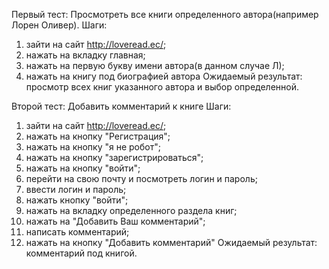 Первый тест: Просмотреть все книги определенного автора(например Лорен Оливер).
Шаги: 
1. зайти на сайт http://loveread.ec/;
2. нажать на вкладку главная;
3. нажать на первую букву имени автора(в данном случае Л);
4. нажать на книгу под биографией автора
Ожидаемый результат: просмотр всех книг указанного автора и выбор определенной.

Второй тест: Добавить комментарий к книге
Шаги: 
1. зайти на сайт http://loveread.ec/;
2. нажать на кнопку "Регистрация";
3. нажать на кнопку "я не робот";
4. нажать на кнопку "зарегистрироваться";
5. нажать на кнопку "войти";
6. перейти на свою почту и посмотреть логин и пароль;
7. ввести логин и пароль;
8. нажать кнопку "войти";
9. нажать на вкладку определенного раздела книг;
10. нажать на "Добавить Ваш комментарий";
11. написать комментарий;
12. нажать на кнопку "Добавить комментарий"
Ожидаемый результат: комментарий под книгой.